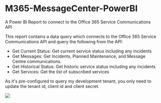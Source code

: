 # M365-MessageCenter-PowerBI

A Power BI Report to connect to the Office 365 Service Communications API

This report contains a data query which connects to the Office 365 Service Communications API and query the following from the API:

* Get Current Status: Get current service status including any incidents
* Get Messages: Get Incidents, Planned Maintenance, and Message Centre communications.
* Get Historical Status: Get historic service status including any incidents
* Get Services: Get the list of subscribed services

As it's pre-configured to query my development tenant, you only need to update the tenant id, client id and client secret. 


<img src="hhttps://github.com/M365-DenzilFernandes/M365-MessageCenter-PowerBI/blob/main/PBI-MessageCenter-1.png"  style="max-width:100%;">
